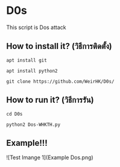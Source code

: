 # D0s
This script is Dos attack

## How to install it? (วิธีการติดตั้ง)
```
apt install git
```
```
apt install python2
```
```
git clone https://github.com/WeirHK/D0s/
```

## How to run it? (วิธีการรัน)
```
cd D0s
```
```
python2 Dos-WHKTH.py
```

## Example!!!
![Test Imange 1](Example Dos.png)
